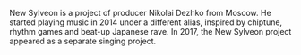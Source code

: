 New Sylveon is a project of producer Nikolai Dezhko from Moscow. 
He started playing music in 2014 under a different alias, inspired by chiptune, rhythm games and beat-up Japanese rave. 
In 2017, the New Sylveon project appeared as a separate singing project.
